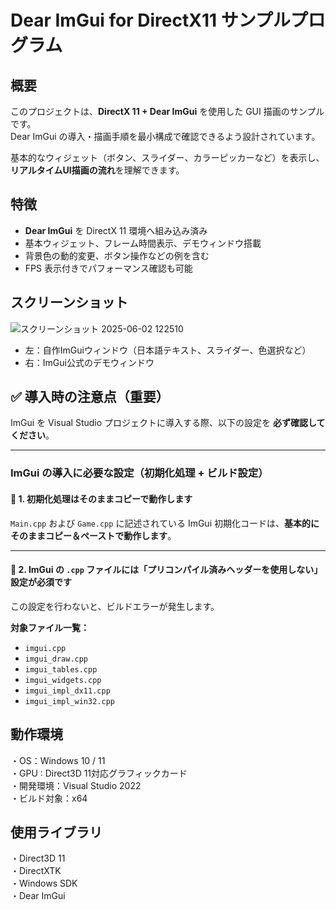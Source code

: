 # Dear ImGui for DirectX11 サンプルプログラム

## 概要

このプロジェクトは、**DirectX 11 + Dear ImGui** を使用した GUI 描画のサンプルです。  
Dear ImGui の導入・描画手順を最小構成で確認できるよう設計されています。

基本的なウィジェット（ボタン、スライダー、カラーピッカーなど）を表示し、**リアルタイムUI描画の流れ**を理解できます。

## 特徴

- **Dear ImGui** を DirectX 11 環境へ組み込み済み
- 基本ウィジェット、フレーム時間表示、デモウィンドウ搭載
- 背景色の動的変更、ボタン操作などの例を含む
- FPS 表示付きでパフォーマンス確認も可能

## スクリーンショット

![スクリーンショット 2025-06-02 122510](https://github.com/user-attachments/assets/b9dbf4d0-e947-495b-b015-6223f92117d1)

- 左：自作ImGuiウィンドウ（日本語テキスト、スライダー、色選択など）
- 右：ImGui公式のデモウィンドウ

## ✅ 導入時の注意点（重要）

ImGui を Visual Studio プロジェクトに導入する際、以下の設定を **必ず確認してください**。

---

### ImGui の導入に必要な設定（初期化処理 + ビルド設定）

#### 📌 1. 初期化処理はそのままコピーで動作します

`Main.cpp` および `Game.cpp` に記述されている ImGui 初期化コードは、**基本的にそのままコピー＆ペーストで動作します**。

---

#### 📌 2. ImGui の `.cpp` ファイルには「プリコンパイル済みヘッダーを使用しない」設定が必須です

この設定を行わないと、ビルドエラーが発生します。

**対象ファイル一覧：**
- `imgui.cpp`  
- `imgui_draw.cpp`  
- `imgui_tables.cpp`  
- `imgui_widgets.cpp`  
- `imgui_impl_dx11.cpp`  
- `imgui_impl_win32.cpp`

## 動作環境
・OS：Windows 10 / 11  
・GPU : Direct3D 11対応グラフィックカード  
・開発環境：Visual Studio 2022  
・ビルド対象：x64  

## 使用ライブラリ
・Direct3D 11  
・DirectXTK  
・Windows SDK  
・Dear ImGui  

